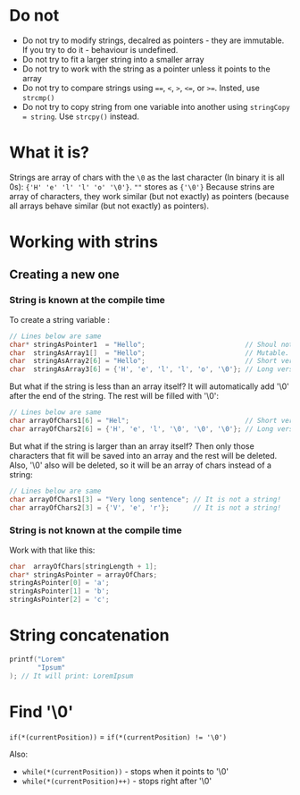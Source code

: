 #                  Do not

- Do not try to modify strings, decalred as pointers - they are immutable. If you try to do it - behaviour is undefined.
- Do not try to fit a larger string into a smaller array
- Do not try to work with the string as a pointer unless it points to the array
- Do not try to compare strings using `==`, `<`, `>`, `<=`, or `>=`. Insted, use `strcmp()`
- Do not try to copy string from one variable into another using `stringCopy = string`. Use `strcpy()` instead.










#                  What it is?

Strings are array of chars with the `\0` as the last character (In binary it is all 0s): `{'H' 'e' 'l' 'l' 'o' '\0'}`.
`""` stores as `{'\0'}`
Because strins are array of characters, they work similar (but not exactly) as pointers (because all arrays behave similar (but not exactly) as pointers).










#                  Working with strins

##                 Creating a new one

###                String is known at the compile time

To create a string variable :
```C
// Lines below are same
char* stringAsPointer1  = "Hello";                         // Shoul not be modified!
char  stringAsArray1[]  = "Hello";                         // Mutable. Auto array length
char  stringAsArray2[6] = "Hello";                         // Short version
char  stringAsArray3[6] = {'H', 'e', 'l', 'l', 'o', '\0'}; // Long version
```

But what if the string is less than an array itself? It will automatically add '\0' after the end of the string. The rest will be filled with '\0':
```C
// Lines below are same
char arrayOfChars1[6] = "Hel";                             // Short version
char arrayOfChars2[6] = {'H', 'e', 'l', '\0', '\0', '\0'}; // Long version
```

But what if the string is larger than an array itself? Then only those characters that fit will be saved into an array and the rest will be deleted. Also, '\0' also will be deleted, so it will be an array of chars instead of a string:
```C
// Lines below are same
char arrayOfChars1[3] = "Very long sentence"; // It is not a string!
char arrayOfChars2[3] = {'V', 'e', 'r'};      // It is not a string!
```




###                String is not known at the compile time

Work with that like this:
```C
char  arrayOfChars[stringLength + 1];
char* stringAsPointer = arrayOfChars;
stringAsPointer[0] = 'a';
stringAsPointer[1] = 'b';
stringAsPointer[2] = 'c';
```










#                  String concatenation

```C
printf("Lorem"
       "Ipsum"
); // It will print: LoremIpsum
```









#                  Find '\0'

`if(*(currentPosition))` = `if(*(currentPosition) != '\0')`

Also:
- `while(*(currentPosition))` - stops when it points to '\0'
- `while(*(currentPosition)++)` - stops right after '\0'